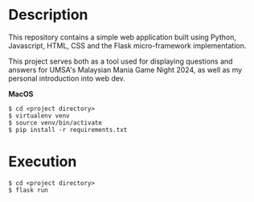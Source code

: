 # Description
This repository contains a simple web application built using Python, Javascript, HTML, CSS and the Flask micro-framework implementation.

This project serves both as a tool used for displaying questions and answers for UMSA's Malaysian Mania Game Night 2024, as well as my personal introduction into web dev. 

**MacOS**
```shell
$ cd <project directory>
$ virtualenv venv
$ source venv/bin/activate
$ pip install -r requirements.txt
```

# Execution
```shell
$ cd <project directory>
$ flask run
```
